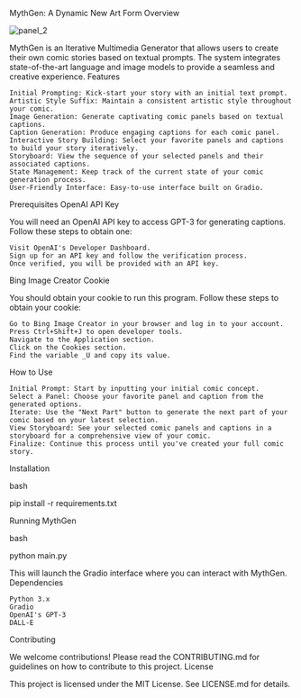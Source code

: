 MythGen: A Dynamic New Art Form
Overview

![panel_2](https://github.com/elder-plinius/MythGen/assets/133052465/86bb5784-845b-4db8-a38f-217169ea5201)


MythGen is an Iterative Multimedia Generator that allows users to create their own comic stories based on textual prompts. The system integrates state-of-the-art language and image models to provide a seamless and creative experience.
Features

    Initial Prompting: Kick-start your story with an initial text prompt.
    Artistic Style Suffix: Maintain a consistent artistic style throughout your comic.
    Image Generation: Generate captivating comic panels based on textual captions.
    Caption Generation: Produce engaging captions for each comic panel.
    Interactive Story Building: Select your favorite panels and captions to build your story iteratively.
    Storyboard: View the sequence of your selected panels and their associated captions.
    State Management: Keep track of the current state of your comic generation process.
    User-Friendly Interface: Easy-to-use interface built on Gradio.

Prerequisites
OpenAI API Key

You will need an OpenAI API key to access GPT-3 for generating captions. Follow these steps to obtain one:

    Visit OpenAI's Developer Dashboard.
    Sign up for an API key and follow the verification process.
    Once verified, you will be provided with an API key.

Bing Image Creator Cookie

You should obtain your cookie to run this program. Follow these steps to obtain your cookie:

    Go to Bing Image Creator in your browser and log in to your account.
    Press Ctrl+Shift+J to open developer tools.
    Navigate to the Application section.
    Click on the Cookies section.
    Find the variable _U and copy its value.

How to Use

    Initial Prompt: Start by inputting your initial comic concept.
    Select a Panel: Choose your favorite panel and caption from the generated options.
    Iterate: Use the "Next Part" button to generate the next part of your comic based on your latest selection.
    View Storyboard: See your selected comic panels and captions in a storyboard for a comprehensive view of your comic.
    Finalize: Continue this process until you've created your full comic story.

Installation

bash

pip install -r requirements.txt

Running MythGen

bash

python main.py

This will launch the Gradio interface where you can interact with MythGen.
Dependencies

    Python 3.x
    Gradio
    OpenAI's GPT-3
    DALL-E

Contributing

We welcome contributions! Please read the CONTRIBUTING.md for guidelines on how to contribute to this project.
License

This project is licensed under the MIT License. See LICENSE.md for details.

